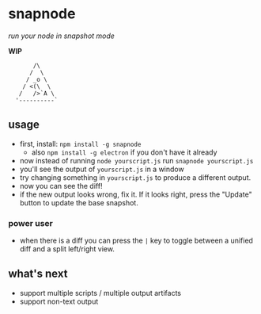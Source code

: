 # snapnode

_run your node in snapshot mode_

**WIP**

```
       /\
      /  \
     / _o \
    / <(\  \
   /   />`A \
  '----------`
```

## usage

- first, install: `npm install -g snapnode`
  - also `npm install -g electron` if you don't have it already
- now instead of running `node yourscript.js` run `snapnode yourscript.js`
- you'll see the output of `yourscript.js` in a window
- try changing something in `yourscript.js` to produce a different output.
- now you can see the diff!
- if the new output looks wrong, fix it. If it looks right, press the "Update" button to update the base snapshot.

### power user

- when there is a diff you can press the `|` key to toggle between a unified diff and a split left/right view.

## what's next

- support multiple scripts / multiple output artifacts
- support non-text output
